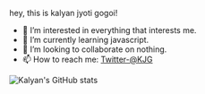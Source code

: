 hey, this is kalyan jyoti gogoi!


- 👀 I’m interested in everything that interests me.
- 🌱 I’m currently learning javascript.
- 💞️ I’m looking to collaborate on nothing.
- 📫 How to reach me: [Twitter-@KJG](https://twitter.com/kalyanj71415025)



![Kalyan's GitHub stats](https://github-readme-stats.vercel.app/api?username=kalyanjyoti11&theme=dark&show_icons=true)



